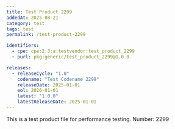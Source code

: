 ```yaml
---
title: Test Product 2299
addedAt: 2025-08-21
category: test
tags: test
permalink: /test-product-2299

identifiers:
  - cpe: cpe:2.3:a:testvendor:test_product_2299
  - purl: pkg:generic/test_product_2299@1.0.0

releases:
  - releaseCycle: "1.0"
    codename: "Test Codename 2299"
    releaseDate: 2025-01-01
    eol: 2026-01-01
    latest: "1.0.0"
    latestReleaseDate: 2025-01-01
---
```


This is a test product file for performance testing. Number: 2299
